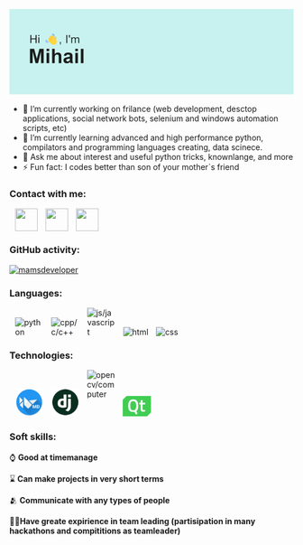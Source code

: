 <img src="https://github.com/mamsdeveloper/mamsdeveloper/blob/main/header.png"></img>

-   🔭 I’m currently working on frilance (web development, desctop applications, social network bots, selenium and windows automation scripts, etc)
-   🌱 I’m currently learning advanced and high performance python, compilators and programming languages creating, data scinece.
-   💬 Ask me about interest and useful python tricks, knownlange, and more
-   ⚡ Fun fact: I codes better than son of your mother`s friend

### Contact with me:

<p align="left">
<a style="margin-left: 10px;"href="https://t.me/butvin_mihail" target="blank"><img align="center" src="https://img.icons8.com/color/48/000000/telegram-app--v1.png" height="40px" width="40px" /></a>
<a style="margin-left: 10px;"href="https://vk.com/belk1na_alena" target="blank"><img align="center" src="https://img.icons8.com/color/48/000000/vk-com.png" height="40px" width="40px" /></a>
<a style="margin-left: 10px;"href="butvin.mihail@yandex.ru" alt="butvin.mihail@yandex.ru" target="blank"><img align="center" src="https://img.icons8.com/fluency/48/000000/mail.png" height="40px" width="40px" /></a>
</p>

### GitHub activity:

<p align="left"> <a href="https://github.com/ryo-ma/github-profile-trophy"><img src="https://github-profile-trophy.vercel.app/?username=mamsdeveloper&theme=onedark&no-frame=true&no-bg=true&column=7" alt="mamsdeveloper" /></a> 
</p>

### Languages:

<p>
	<img style="margin-left: 10px;max-height: 50px; max-width: 50px" src="https://img.icons8.com/color/48/000000/python--v2.png" alt="python"/>
	<img style="margin-left: 10px;max-height: 50px; max-width: 50px" src="https://img.icons8.com/color/48/000000/c-plus-plus-logo.png" alt="cpp/c/c++"/>
	<img style="margin-left: 10px;max-height: 50px; max-width: 50px" src="https://img.icons8.com/color/48/000000/javascript--v1.png" alt="js/javascript"/>
	<img style="margin-left: 10px;max-height: 50px; max-width: 50px" src="https://img.icons8.com/color/48/000000/html-5--v1.png" alt="html"/>
	<img style="margin-left: 10px;max-height: 50px; max-width: 50px" src="https://img.icons8.com/color/48/000000/css3.png" alt="css"/>
</p>

### Technologies:

<p>
	<img style="margin-left: 10px; max-height: 50px; max-width: 50px" src="https://github.com/mamsdeveloper/mamsdeveloper/blob/main/kivymd_logo.png" alt="kivy/kivymd"/>
	<img style="margin-left: 10px; max-height: 50px; max-width: 50px" src="https://github.com/mamsdeveloper/mamsdeveloper/blob/main/django_logo.png" alt="django"/>
	<img style="margin-left: 10px; max-height: 50px; max-width: 50px" src="https://img.icons8.com/color/48/000000/opencv.png" alt="opencv/computer vision/cv2"/>
	<img style="margin-left: 10px; max-height: 50px; max-width: 50px" src="https://github.com/mamsdeveloper/mamsdeveloper/blob/main/Qt_logo.png" alt="qt/pyqt/pyside"/>
</p>

### Soft skills:

<p>
	<p>⌚ <strong>Good at timemanage</strong></p>
	<p>⌛ <strong>Can make projects in very short terms</strong></p>
	<p>🫂 <strong>Communicate with any types of people</strong></p>
	<p>👨‍💼<strong>Have greate expirience in team leading (partisipation in many hackathons and compititions as teamleader)</strong></p>
</p>
